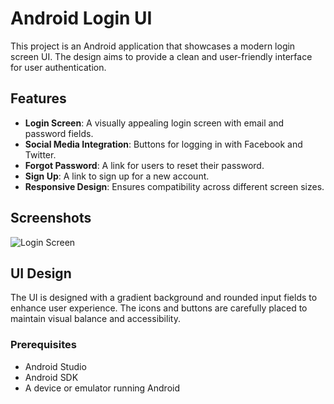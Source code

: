# Android Login UI

This project is an Android application that showcases a modern login screen UI. The design aims to provide a clean and user-friendly interface for user authentication.

## Features

- **Login Screen**: A visually appealing login screen with email and password fields.
- **Social Media Integration**: Buttons for logging in with Facebook and Twitter.
- **Forgot Password**: A link for users to reset their password.
- **Sign Up**: A link to sign up for a new account.
- **Responsive Design**: Ensures compatibility across different screen sizes.

## Screenshots

![Login Screen](https://github.com/user-attachments/assets/928845ef-7801-44aa-8d15-4d6b08e5d523)

## UI Design

The UI is designed with a gradient background and rounded input fields to enhance user experience. The icons and buttons are carefully placed to maintain visual balance and accessibility.

### Prerequisites

- Android Studio
- Android SDK
- A device or emulator running Android

